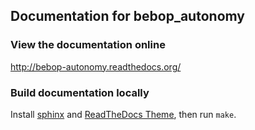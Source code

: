 ## Documentation for bebop_autonomy

### View the documentation online

http://bebop-autonomy.readthedocs.org/

### Build documentation locally

Install [sphinx](http://sphinx-doc.org/latest/install.html) and [ReadTheDocs Theme](https://github.com/snide/sphinx_rtd_theme), then run `make`. 
